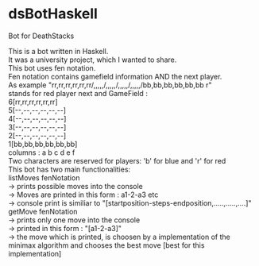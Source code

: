 # dsBotHaskell
Bot for DeathStacks <br>

This is a bot written in Haskell.  <br>
It was a university project, which I wanted to share.  <br>
This bot uses fen notation.  <br>
Fen notation contains gamefield information AND the next player.  <br>
As example "rr,rr,rr,rr,rr,rr/,,,,,/,,,,,/,,,,,/,,,,,/bb,bb,bb,bb,bb,bb r"  <br> 
stands for red player next and GameField :  <br>
6[rr,rr,rr,rr,rr,rr]  <br>
5[--,--,--,--,--,--]  <br>
4[--,--,--,--,--,--]  <br>
3[--,--,--,--,--,--]  <br>
2[--,--,--,--,--,--]  <br>
1[bb,bb,bb,bb,bb,bb]  <br>
columns : a b c d e f    <br>
Two characters are reserved for players: 'b' for blue and 'r' for red  <br>
This bot has two main functionalities:  <br>
listMoves fenNotation  <br>
-> prints possible moves into the console  <br>
-> Moves are printed in this form : a1-2-a3 etc  <br>
-> console print is similiar to "[startposition-steps-endposition,.....,.....,....]"  <br>
getMove fenNotation  <br>
-> prints only one move into the console  <br>
-> printed in this form : "[a1-2-a3]"  <br>
-> the move which is printed, is choosen by a implementation of the minimax algorithm and chooses the best move [best for this implementation]  <br>


